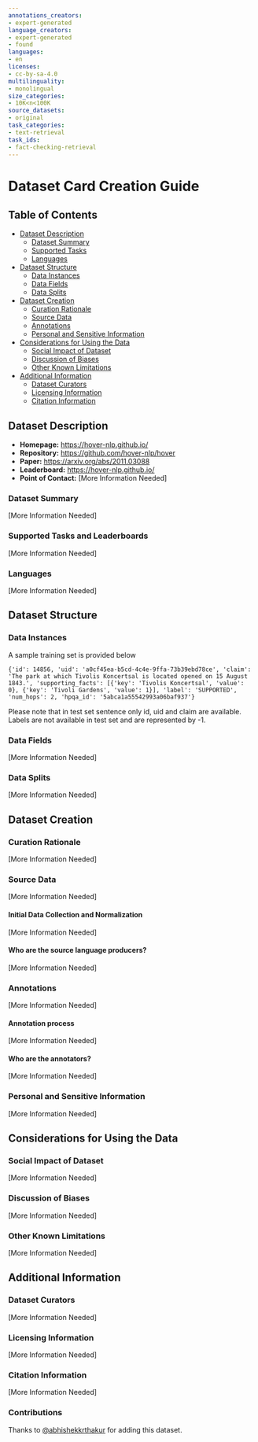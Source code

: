```yaml
---
annotations_creators:
- expert-generated
language_creators:
- expert-generated
- found
languages:
- en
licenses:
- cc-by-sa-4.0
multilinguality:
- monolingual
size_categories:
- 10K<n<100K
source_datasets:
- original
task_categories:
- text-retrieval
task_ids:
- fact-checking-retrieval
---
```


# Dataset Card Creation Guide

## Table of Contents
- [Dataset Description](#dataset-description)
  - [Dataset Summary](#dataset-summary)
  - [Supported Tasks](#supported-tasks-and-leaderboards)
  - [Languages](#languages)
- [Dataset Structure](#dataset-structure)
  - [Data Instances](#data-instances)
  - [Data Fields](#data-instances)
  - [Data Splits](#data-instances)
- [Dataset Creation](#dataset-creation)
  - [Curation Rationale](#curation-rationale)
  - [Source Data](#source-data)
  - [Annotations](#annotations)
  - [Personal and Sensitive Information](#personal-and-sensitive-information)
- [Considerations for Using the Data](#considerations-for-using-the-data)
  - [Social Impact of Dataset](#social-impact-of-dataset)
  - [Discussion of Biases](#discussion-of-biases)
  - [Other Known Limitations](#other-known-limitations)
- [Additional Information](#additional-information)
  - [Dataset Curators](#dataset-curators)
  - [Licensing Information](#licensing-information)
  - [Citation Information](#citation-information)

## Dataset Description

- **Homepage:** https://hover-nlp.github.io/
- **Repository:** https://github.com/hover-nlp/hover
- **Paper:** https://arxiv.org/abs/2011.03088
- **Leaderboard:** https://hover-nlp.github.io/
- **Point of Contact:** [More Information Needed]

### Dataset Summary

[More Information Needed]

### Supported Tasks and Leaderboards

[More Information Needed]

### Languages

[More Information Needed]

## Dataset Structure

### Data Instances

A sample training set is provided below

```
{'id': 14856, 'uid': 'a0cf45ea-b5cd-4c4e-9ffa-73b39ebd78ce', 'claim': 'The park at which Tivolis Koncertsal is located opened on 15 August 1843.', 'supporting_facts': [{'key': 'Tivolis Koncertsal', 'value': 0}, {'key': 'Tivoli Gardens', 'value': 1}], 'label': 'SUPPORTED', 'num_hops': 2, 'hpqa_id': '5abca1a55542993a06baf937'}
```

Please note that in test set sentence only id, uid and claim are available. Labels are not available in test set and are represented by -1.


### Data Fields

[More Information Needed]

### Data Splits

[More Information Needed]

## Dataset Creation

### Curation Rationale

[More Information Needed]

### Source Data

[More Information Needed]

#### Initial Data Collection and Normalization

[More Information Needed]

#### Who are the source language producers?

[More Information Needed]

### Annotations

[More Information Needed]

#### Annotation process

[More Information Needed]

#### Who are the annotators?

[More Information Needed]

### Personal and Sensitive Information

[More Information Needed]

## Considerations for Using the Data

### Social Impact of Dataset

[More Information Needed]

### Discussion of Biases

[More Information Needed]

### Other Known Limitations

[More Information Needed]

## Additional Information

### Dataset Curators

[More Information Needed]

### Licensing Information

[More Information Needed]

### Citation Information

[More Information Needed]
### Contributions

Thanks to [@abhishekkrthakur](https://github.com/abhishekkrthakur) for adding this dataset.